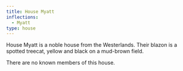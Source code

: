 ```yaml
---
title: House Myatt
inflections:
  - Myatt
type: house
---
```


House Myatt is a noble house from the Westerlands. Their blazon is a spotted treecat, yellow and black on a mud-brown field.

There are no known members of this house.




